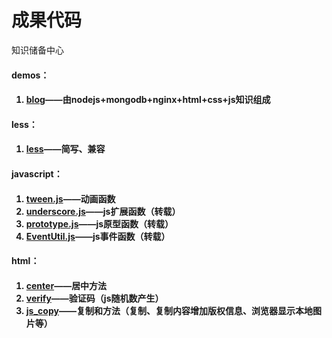 成果代码
==========================
知识储备中心

<h4>demos：<h4>
<ol>
	<li><a href="https://github.com/532604872/Demos/tree/master/blog">blog</a>——由nodejs+mongodb+nginx+html+css+js知识组成</li>
</ol>
<h4>less：<h4>
<ol>
	<li><a href="https://github.com/532604872/Demos/tree/master/less">less</a>——简写、兼容</li>
</ol>
<h4>javascript：<h4>
<ol>
	<li><a href="https://github.com/532604872/Demos/tree/master/javascript/tween.js">tween.js</a>——动画函数</li>
	<li><a href="https://github.com/532604872/Demos/tree/master/javascript/underscore.js">underscore.js</a>——js扩展函数（转载）</li> 
	<li><a href="https://github.com/532604872/Demos/tree/master/javascript/prototype.js">prototype.js</a>——js原型函数（转载）</li>
	<li><a href="https://github.com/532604872/Demos/tree/master/javascript/EventUtil.js">EventUtil.js</a>——js事件函数（转载）</li>
</ol>
<h4>html：<h4>
<ol>
	<li><a href="https://github.com/532604872/Demos/tree/master/center">center</a>——居中方法</li>
	<li><a href="https://github.com/532604872/Demos/tree/master/verify">verify</a>——验证码（js随机数产生）</li>
	<li><a href="https://github.com/532604872/Demos/tree/master/js_copy">js_copy</a>——复制和方法（复制、复制内容增加版权信息、浏览器显示本地图片等）</li>
</ol>